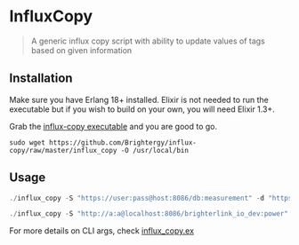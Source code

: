 # InfluxCopy

> A generic influx copy script with ability to update values of tags based on given information

## Installation

Make sure you have Erlang 18+ installed. Elixir is not needed to run the executable but if you wish to build on your own, you will need Elixir 1.3+.

Grab the [influx-copy executable](https://github.com/Brightergy/influx-copy/raw/master/influx_copy) and you are good to go.

```shell
sudo wget https://github.com/Brightergy/influx-copy/raw/master/influx_copy -O /usr/local/bin
```

## Usage

```elixir
./influx_copy -S "https://user:pass@host:8086/db:measurement" -d "https://user:pass@host:333/db:measurement"

./influx_copy -S "http://a:a@localhost:8086/brighterlink_io_dev:power" -d "http://a:a@localhost:8086/brighterlink_io_test:power" -s 1469464091 -e 1469468091 -u "facility_id:1->3" -t "company_id,facility_id,device_id"
```

For more details on CLI args, check [influx_copy.ex](lib/influx_copy.ex#L5-L13)
